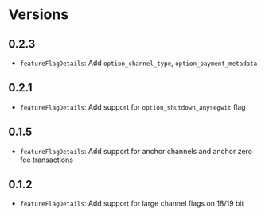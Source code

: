# Versions

## 0.2.3

- `featureFlagDetails`: Add `option_channel_type`, `option_payment_metadata`

## 0.2.1

- `featureFlagDetails`: Add support for `option_shutdown_anysegwit` flag

## 0.1.5

- `featureFlagDetails`: Add support for anchor channels and anchor zero fee transactions

## 0.1.2

- `featureFlagDetails`: Add support for large channel flags on 18/19 bit
